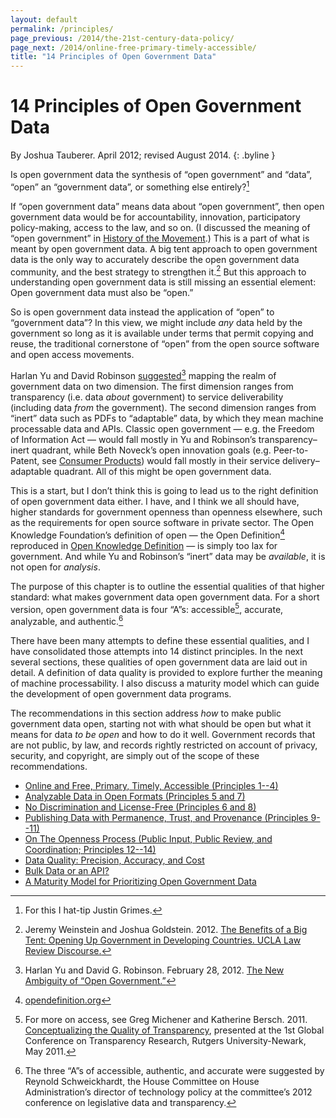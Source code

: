 ```yaml
--- 
layout: default
permalink: /principles/
page_previous: /2014/the-21st-century-data-policy/
page_next: /2014/online-free-primary-timely-accessible/
title: "14 Principles of Open Government Data"
---
```

14 Principles of Open Government Data
=====================================

By Joshua Tauberer. April 2012; revised August 2014.
{: .byline }


Is open government data the synthesis of “open government” and “data”, “open” an “government data”, or something else entirely?[^1]

If “open government data” means data about “open government”, then open government data would be for accountability, innovation, participatory policy-making, access to the law, and so on. (I discussed the meaning of “open government” in [History of the Movement](/2014/history-the-movement/).) This is a part of what is meant by open government data. A big tent approach to open government data is the only way to accurately describe the open government data community, and the best strategy to strengthen it.[^2] But this approach to understanding open government data is still missing an essential element: Open government data must also be “open.”

So is open government data instead the application of “open” to “government data”? In this view, we might include *any* data held by the government so long as it is available under terms that permit copying and reuse, the traditional cornerstone of “open” from the open source software and open access movements.

Harlan Yu and David Robinson [suggested](http://papers.ssrn.com/sol3/papers.cfm?abstract_id=2012489)[^3] mapping the realm of government data on two dimension. The first dimension ranges from transparency (i.e. data *about* government) to service deliverability (including data *from* the government). The second dimension ranges from “inert” data such as PDFs to “adaptable” data, by which they mean machine processable data and APIs. Classic open government — e.g. the Freedom of Information Act — would fall mostly in Yu and Robinson’s transparency–inert quadrant, while Beth Noveck’s open innovation goals (e.g. Peer-to-Patent, see [Consumer Products](/2014/consumer-products/)) would fall mostly in their service delivery–adaptable quadrant. All of this might be open government data.

This is a start, but I don’t think this is going to lead us to the right definition of open government data either. I have, and I think we all should have, higher standards for government openness than openness elsewhere, such as the requirements for open source software in private sector. The Open Knowledge Foundation’s definition of open — the <span>Open Definition</span>[^4] reproduced in [Open Knowledge Definition](/2014/open-knowledge-definition/) — is simply too lax for government. And while Yu and Robinson’s “inert” data may be *available*, it is not open for *analysis*.

The purpose of this chapter is to outline the essential qualities of that higher standard: what makes government data open government data. For a short version, open government data is four “A”s: accessible[^5], accurate, analyzable, and authentic.[^6]

There have been many attempts to define these essential qualities, and I have consolidated those attempts into 14 distinct principles. In the next several sections, these qualities of open government data are laid out in detail. A definition of data quality is provided to explore further the meaning of machine processability. I also discuss a maturity model which can guide the development of open government data programs.

The recommendations in this section address *how* to make public government <span>data</span> open, starting not with what should be open but what it means for data *to be open* and how to do it well. Government records that are not public, by law, and records rightly restricted on account of privacy, security, and <span>copyright</span>, are simply out of the scope of these recommendations.

[^1]: For this I hat-tip Justin Grimes.

[^2]: Jeremy Weinstein and Joshua Goldstein. 2012. [The Benefits of a Big Tent: Opening Up Government in Developing Countries. UCLA Law Review Discourse.](http://www.uclalawreview.org/pdf/discourse/60-3.pdf)

[^3]: Harlan Yu and David G. Robinson. February 28, 2012. [The New Ambiguity of “Open Government.”](http://papers.ssrn.com/sol3/papers.cfm?abstract_id=2012489)

[^4]: [opendefinition.org](http://opendefinition.org)

[^5]: For more on access, see Greg Michener and Katherine Bersch. 2011. [Conceptualizing the Quality of Transparency](http://spaa.newark.rutgers.edu/images/stories/documents/Transparency_Research_Conference/Papers/Michener_Greg_Paper_two.pdf), presented at the 1st Global Conference on Transparency Research, Rutgers University-Newark, May 2011.

[^6]: The three “A”s of accessible, authentic, and accurate were suggested by Reynold Schweickhardt, the House Committee on House Administration’s director of technology policy at the committee’s 2012 conference on legislative data and transparency.


* [Online and Free, Primary, Timely, Accessible (Principles 1--4)](/2014/online-free-primary-timely-accessible/)
* [Analyzable Data in Open Formats (Principles 5 and 7)](/2014/analyzable-data-in-open-formats/)
* [No Discrimination and License-Free (Principles 6 and 8)](/2014/no-discrimination-license-free/)
* [Publishing Data with Permanence, Trust, and Provenance (Principles 9--11)](/2014/permanence-trust-provenance/)
* [On The Openness Process (Public Input, Public Review, and Coordination; Principles 12--14)](/2014/public-input-public-review-coordination/)
* [Data Quality: Precision, Accuracy, and Cost](/2014/data-quality/)
* [Bulk Data or an API?](/2014/bulk-data-an-api/)
* [A Maturity Model for Prioritizing Open Government Data](/2014/maturity-model-for-prioritization/)
